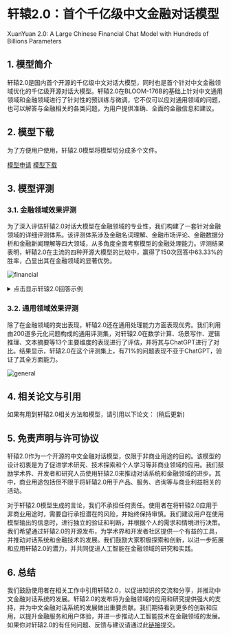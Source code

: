 # 轩辕2.0：首个千亿级中文金融对话模型
XuanYuan 2.0: A Large Chinese Financial Chat Model with Hundreds of Billions Parameters

## 1. 模型简介
轩辕2.0是国内首个开源的千亿级中文对话大模型，同时也是首个针对中文金融领域优化的千亿级开源对话大模型。轩辕2.0在BLOOM-176B的基础上针对中文通用领域和金融领域进行了针对性的预训练与微调，它不仅可以应对通用领域的问题，也可以解答与金融相关的各类问题，为用户提供准确、全面的金融信息和建议。

## 2. 模型下载
为了方便用户使用，轩辕2.0模型将模型切分成多个文件。

[模型申请](https://forms.gle/DfE61kAz9FVHqysb9)
[模型下载](https://huggingface.co/xyz-nlp/XuanYuan2.0/tree/main)


## 3. 模型评测
### 3.1. 金融领域效果评测
为了深入评估轩辕2.0对话大模型在金融领域的专业性，我们构建了一套针对金融领域的详细评测体系。该评测体系涉及金融名词理解、金融市场评论、金融数据分析和金融新闻理解等四大领域，从多角度全面考察模型的金融处理能力。评测结果表明，轩辕2.0在主流的四种开源大模型的比较中，赢得了150次回答中63.33%的胜率，凸显出其在金融领域的显著优势。

![financial](https://github.com/Duxiaoman-DI/XuanYuan2.0/assets/10808269/9e041a8a-932e-492a-a34a-5468d91614c9)

<details>
<summary>点击显示轩辕2.0回答示例</summary>

| 问题 | 答案 |
| --- | --- |
| 什么是信贷的授信补件？ | 信贷的授信补件是指银行或其他金融机构在向借款人发放贷款时，要求借款人提供一些额外的文件或资料，以证明借款人的信用状况和还款能力。这些额外的文件或资料被称为授信补件。<br><br>授信补件通常包括以下内容：<br><br>1. 个人身份证明：如身份证、护照等。<br><br>2. 收入证明：如工资单、税单、银行对账单等。<br><br>3. 财产证明：如房产证、车辆证、股票证明等。<br><br>4. 信用记录：如信用卡账单、贷款还款记录等。<br><br>5. 工作证明：如工作证明、营业执照等。<br><br>6. 其他证明：如担保人身份证明、担保人收入证明等。<br><br>银行或金融机构会根据借款人的授信补件来评估借款人的信用状况和还款能力，从而决定是否向借款人发放贷款，以及贷款的额度和利率等条件。因此，借款人需要提供真实、准确、完整的授信补件，以证明自己的信用状况和还款能力。同时，银行或金融机构也会对借款人的授信补件进行审核和核实，以确保贷款的安全性和合法性。|
| 能解释一下什么是信用分数，以及它如何影响个人获取贷款的可能性？| 信用分数是一种用于评估个人信用风险的数字评分系统。它通常由信用报告机构（如Equifax、Experian和TransUnion）根据个人信用报告中的信息计算得出。信用分数在某些评分系统中通常介于300到850之间，分数越高表示信用风险越低，越容易获得贷款。<br><br>信用分数对个人获取贷款的可能性有很大的影响。银行和其他贷款机构通常会使用信用分数来决定是否批准贷款申请，以及贷款的利率和额度。信用分数越高，贷款机构就越有可能批准贷款申请，并给予更低的利率和更高的贷款额度。相反，信用分数越低，贷款机构就越可能拒绝贷款申请，或者要求更高的利率和更小的贷款额度。<br><br>此外，信用分数还可以影响个人在租房、购买保险、申请信用卡等方面的申请结果。例如，一些租房公司可能会要求租客提供信用报告，并使用信用分数来决定是否批准租房申请。一些保险公司可能会要求客户提供信用报告，并使用信用分数来决定是否批准保险申请。一些信用卡公司可能会要求客户提供信用报告，并使用信用分数来决定是否批准信用卡申请。<br><br>因此，保持良好的信用记录和信用分数非常重要，这可以帮助个人更容易地获得贷款、租房、购买保险和申请信用卡等服务。|
|"牛市"和"熊市"分别代表什么意思？它们对投资者有什么样的影响？|股票市场中的牛市和熊市是指股票价格的涨跌情况。牛市通常指股票价格持续上涨的情况，而熊市则指股票价格持续下跌的情况。<br><br>对于投资者来说，牛市和熊市对他们的影响是不同的。在牛市中，投资者通常会感到乐观和兴奋，因为股票价格上涨，他们可以赚取更多的利润。在熊市中，投资者通常会感到悲观和沮丧，因为股票价格下跌，他们可能会损失更多的资金。<br><br>在牛市中，投资者通常会采取积极的投资策略，例如购买更多的股票，以期获得更高的回报。在熊市中，投资者通常会采取保守的投资策略，例如减少股票投资，以降低风险。<br><br>需要注意的是，牛市和熊市只是股票市场中的一种情况，投资者应该根据自己的投资目标和风险承受能力来选择合适的投资策略。在牛市中，投资者可以采取高风险高回报的投资策略，而在熊市中，投资者应该采取低风险低回报的投资策略。此外，投资者还应该密切关注市场动态，及时调整自己的投资策略，以适应市场的变化。|
|中国新能源汽车市场近年来发展迅速，特斯拉、蔚来、小鹏等品牌在市场上取得了显著的份额。然而，新能源汽车产业链中的原材料价格波动，以及充电设施建设和政策支持等因素对市场发展产生影响。请分析中国新能源汽车市场未来的发展前景，以及可能面临的挑战和机遇？|未来，中国新能源汽车市场将继续保持快速增长的态势。根据中国汽车工业协会发布的数据显示，2019年中国新能源汽车销量达到136.2万辆，同比增长1.6倍。预计到2025年，中国新能源汽车市场规模将超过600万辆，成为全球最大的新能源汽车市场。<br><br>然而，新能源汽车产业链中的原材料价格波动，以及充电设施建设和政策支持等因素对市场发展产生影响。其中，原材料价格波动是影响新能源汽车生产成本的主要因素之一。此外，充电设施建设和政策支持也是影响新能源汽车市场发展的重要因素。<br><br>未来，中国新能源汽车市场将面临以下挑战和机遇：<br><br>挑战：<br>1. 原材料价格波动：新能源汽车产业链中的原材料价格波动将直接影响新能源汽车的生产成本和市场价格。<br>2. 充电设施建设和政策支持：充电设施建设和政策支持是影响新能源汽车市场发展的重要因素。<br>3. 竞争压力：特斯拉、蔚来、小鹏等品牌在新能源汽车市场上占据了较大的份额，未来市场竞争将更加激烈。<br><br>机遇：<br>1. 政策支持：中国政府将继续加大对新能源汽车产业的扶持力度，推动新能源汽车市场的发展。<br>2. 技术创新：新能源汽车技术不断创新，将推动新能源汽车市场的发展。|
|如果一家公司的股票价格是每股100美元，而其每股派发的股息是5美元，那么其股息收益率是多少？|	股息收益率（dividend yield）是指公司每股派发的股息与股票价格之间的比率。计算股息收益率的公式为：股息收益率 = 每股派发的股息 ÷ 股票价格。<br><br>根据题目，这家公司的股票价格是每股100美元，每股派发的股息是5美元。因此，这家公司的股息收益率为：<br><br>股息收益率 = 每股派发的股息 ÷ 股票价格 = 5美元 ÷ 100美元 = 0.05 = 5%<br><br>因此，这家公司的股息收益率为5%。这意味着，如果你持有这家公司的股票，你每年可以获得5美元的股息收益。<br><br>需要注意的是，股息收益率只考虑了每股派发的股息和股票价格之间的关系，而没有考虑其他因素，如公司的盈利能力、市场前景等。因此，股息收益率只是一个参考指标，不能完全代表一家公司的投资价值。在做出投资决策时，还需要考虑其他因素，如公司的财务状况、行业前景等。|

</details>

### 3.2. 通用领域效果评测
除了在金融领域的突出表现，轩辕2.0还在通用处理能力方面表现优秀。我们利用由200道多元化问题构成的通用评测集，对轩辕2.0在数学计算、场景写作、逻辑推理、文本摘要等13个主要维度的表现进行了评估，并将其与ChatGPT进行了对比。结果显示，轩辕2.0在这个评测集上，有71%的问题表现不亚于ChatGPT，验证了其全方面能力。

![general](https://github.com/Duxiaoman-DI/XuanYuan2.0/assets/10808269/cd3497a3-0193-4e78-9fcd-cdedda612b31)

## 4. 相关论文与引用

如果有用到轩辕2.0相关方法和模型，请引用以下论文：
(稍后更新)

## 5. 免责声明与许可协议
轩辕2.0作为一个开源的中文金融对话模型，仅限于非商业用途的目的。该模型的设计初衷是为了促进学术研究、技术探索和个人学习等非商业领域的应用。我们鼓励学术界、开发者和研究人员使用轩辕2.0来推动对话系统和金融领域的进步。其中，商业用途包括但不限于将轩辕2.0用于产品、服务、咨询等与商业利益相关的活动。

对于轩辕2.0模型生成的言论，我们不承担任何责任。使用者在将轩辕2.0应用于非商业用途时，需要自行承担潜在的风险，并始终保持审慎。我们建议用户在使用模型输出的信息时，进行独立的验证和判断，并根据个人的需求和情境进行决策。我们希望通过轩辕2.0的开源发布，为学术界和开发者社区提供一个有益的工具，并推动对话系统和金融技术的发展。我们鼓励大家积极探索和创新，以进一步拓展和应用轩辕2.0的潜力，并共同促进人工智能在金融领域的研究和实践。

## 6. 总结
我们鼓励使用者在相关工作中引用轩辕2.0，以促进知识的交流和分享，并推动中文金融对话系统的发展。轩辕2.0的发布将为金融领域的应用和研究提供强大的支持，并为中文金融对话系统的发展做出重要贡献。我们期待看到更多的创新和应用，以提升金融服务和用户体验，并进一步推动人工智能技术在金融领域的发展。如果你对轩辕2.0的有任何问题、反馈与建议请通过此[链接](https://forms.gle/DfE61kAz9FVHqysb9)提交。
